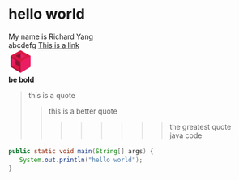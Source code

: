 # hello world
My name is Richard Yang  
abcdefg
[This is a link](/about.md)  
![the image did not work](favicon.png)  
**be bold**  
> this is a quote 
>> this is a better quote
>>>>>>>> the greatest quote  
java code
```java
public static void main(String[] args) {
   System.out.println("hello world"); 
}
```
